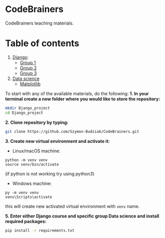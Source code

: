 # CodeBrainers

CodeBrainers teaching materials.

# Table of contents

1. [Django](https://github.com/Szymon-Budziak/CodeBrainers/tree/main/Django):
    - [Group 1](https://github.com/Szymon-Budziak/CodeBrainers/tree/main/Django/Group_1)
    - [Group 2](https://github.com/Szymon-Budziak/CodeBrainers/tree/main/Django/Group_2)
    - [Group 3]()
2. [Data science](https://github.com/Szymon-Budziak/CodeBrainers/tree/main/Data%science)
    - [Matplotlib]()

To start with any of the available materials, do the following:
__1. In your terminal create a new folder where you would like to store the repository:__

```bash
mkdir Django_project
cd Django_project
```

__2. Clone repository by typing:__

```bash
git clone https://github.com/Szymon-Budziak/CodeBrainers.git
```

__3. Create new virtual environment and activate it:__

- Linux/macOS machine:

```
python -m venv venv
source venv/bin/activate
```

(if python is not working try using *python3*)

- Windows machine:

```
py -m venv venv
venv\Scripts\activate
```

this will create new activated virtual environment with `venv` name.

__5. Enter either Django course and specific group Data science and install required packages:__

```bash
pip install -r requirements.txt
```